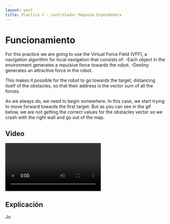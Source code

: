 ```yaml
---
layout: post
title: Practica 3 - Controlador Máquina Expendedora
---
```


# Funcionamiento

For this practice we are going to use the Virtual Force Field (VFF), a navigation algorithm for local navigation that consists of:
-Each object in the environment generates a repulsive force towards the robot.
-Destiny generates an attractive force in the robot.

This makes it possible for the robot to go towards the target, distancing itself of the obstacles, so that their address is the vector sum of all the forces.

As we always do, we need to begin somewhere. In this case, we start trying to move forward towards the first target.
But as you can see in the gif below, we are not getting the correct values for the obstacles vector so we crash with the right wall and go out of the map.

## Video

<video src="../images/video.mp4" controls title="Demonstración"></video>

## Explicación

Jo
